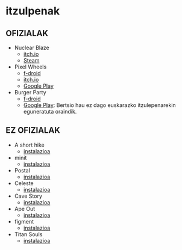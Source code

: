 # itzulpenak

## OFIZIALAK

* Nuclear Blaze
  * [itch.io](https://deepnight.itch.io/nuclear-blaze)
  * [Steam](https://store.steampowered.com/app/1662480/Nuclear_Blaze/)
* Pixel Wheels
  * [f-droid](https://f-droid.org/packages/com.agateau.tinywheels.android/)
  * [itch.io](https://agateau.itch.io/pixelwheels)
  * [Google Play](https://play.google.com/store/apps/details?id=com.agateau.tinywheels.android)
* Burger Party
  * [f-droid](https://f-droid.org/packages/com.agateau.burgerparty/)
  * [Google Play](https://play.google.com/store/apps/details?id=com.agateau.burgerparty): Bertsio hau ez dago euskarazko itzulepenarekin eguneratuta oraindik.

## EZ OFIZIALAK

* A short hike
  * [instalazioa](./a_short_hike/)
* minit
  * [instalazioa](./minit/)
* Postal
  * [instalazioa](./postal/)
* Celeste
  * [instalazioa](./celeste/)
* Cave Story
  * [instalazioa](./cave_story/)
* Ape Out
  * [instalazioa](./ape_out/)
* figment
  * [instalazioa](./figment/)
* Titan Souls
  * [instalazioa](./titan_souls/)